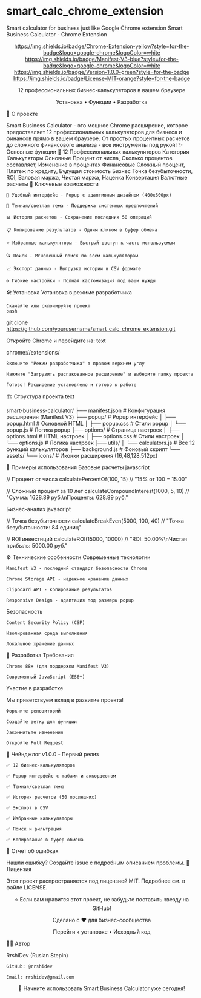 # smart_calc_chrome_extension
Smart calculator for business just like Google Chrome extension
Smart Business Calculator - Chrome Extension
<div align="center">

https://img.shields.io/badge/Chrome-Extension-yellow?style=for-the-badge&logo=google-chrome&logoColor=white
https://img.shields.io/badge/Manifest-V3-blue?style=for-the-badge&logo=google-chrome&logoColor=white
https://img.shields.io/badge/Version-1.0.0-green?style=for-the-badge
https://img.shields.io/badge/License-MIT-orange?style=for-the-badge

12 профессиональных бизнес-калькуляторов в вашем браузере

Установка • Функции • Разработка
</div>
🚀 О проекте

Smart Business Calculator - это мощное Chrome расширение, которое предоставляет 12 профессиональных калькуляторов для бизнеса и финансов прямо в вашем браузере. От простых процентных расчетов до сложного финансового анализа - все инструменты под рукой!
✨ Основные функции
🧮 12 Профессиональных калькуляторов
Категория	Калькуляторы
Основные	Процент от числа, Сколько процентов составляет, Изменение в процентах
Финансовые	Сложный процент, Платеж по кредиту, Будущая стоимость
Бизнес	Точка безубыточности, ROI, Валовая маржа, Чистая маржа, Наценка
Конвертация	Валютные расчеты
🎯 Ключевые возможности

    📱 Удобный интерфейс - Popup с адаптивным дизайном (400x600px)

    🌙 Темная/светлая тема - Поддержка системных предпочтений

    📊 История расчетов - Сохранение последних 50 операций

    📋 Копирование результатов - Одним кликом в буфер обмена

    ⭐ Избранные калькуляторы - Быстрый доступ к часто используемым

    🔍 Поиск - Мгновенный поиск по всем калькуляторам

    📈 Экспорт данных - Выгрузка истории в CSV формате

    ⚙️ Гибкие настройки - Полная кастомизация под ваши нужды

🛠️ Установка
Установка в режиме разработчика

    Скачайте или склонируйте проект
    bash

git clone https://github.com/yourusername/smart_calc_chrome_extension.git

Откройте Chrome и перейдите на:
text

chrome://extensions/

    Включите "Режим разработчика" в правом верхнем углу

    Нажмите "Загрузить распакованное расширение" и выберите папку проекта

    Готово! Расширение установлено и готово к работе

🏗️ Структура проекта
text

smart-business-calculator/
├── manifest.json                 # Конфигурация расширения (Manifest V3)
├── popup/                       # Popup интерфейс
│   ├── popup.html              # Основной HTML
│   ├── popup.css               # Стили popup
│   └── popup.js                # Логика popup
├── options/                     # Страница настроек
│   ├── options.html            # HTML настроек
│   ├── options.css             # Стили настроек
│   └── options.js              # Логика настроек
├── utils/
│   └── calculators.js          # Все 12 функций калькуляторов
├── background.js               # Фоновый скрипт
└── assets/
    └── icons/                  # Иконки расширения (16,48,128,512px)

🧩 Примеры использования
Базовые расчеты
javascript

// Процент от числа
calculatePercentOf(100, 15) // "15% от 100 = 15.00"

// Сложный процент за 10 лет
calculateCompoundInterest(1000, 5, 10) 
// "Сумма: 1628.89 руб.\nПроценты: 628.89 руб."

Бизнес-анализ
javascript

// Точка безубыточности
calculateBreakEven(5000, 100, 40) // "Точка безубыточности: 84 единиц"

// ROI инвестиций
calculateROI(15000, 10000) // "ROI: 50.00%\nЧистая прибыль: 5000.00 руб."

⚙️ Технические особенности
Современные технологии

    Manifest V3 - последний стандарт безопасности Chrome

    Chrome Storage API - надежное хранение данных

    Clipboard API - копирование результатов

    Responsive Design - адаптация под размеры popup

Безопасность

    Content Security Policy (CSP)

    Изолированная среда выполнения

    Локальное хранение данных

🚀 Разработка
Требования

    Chrome 88+ (для поддержки Manifest V3)

    Современный JavaScript (ES6+)

Участие в разработке

Мы приветствуем вклад в развитие проекта!

    Форкните репозиторий

    Создайте ветку для функции

    Закоммитьте изменения

    Откройте Pull Request

📝 Чейнджлог
v1.0.0 - Первый релиз

    ✅ 12 бизнес-калькуляторов

    ✅ Popup интерфейс с табами и аккордеоном

    ✅ Темная/светлая тема

    ✅ История расчетов (50 последних)

    ✅ Экспорт в CSV

    ✅ Избранные калькуляторы

    ✅ Поиск и фильтрация

    ✅ Копирование в буфер обмена

🐛 Отчет об ошибках

Нашли ошибку? Создайте issue с подробным описанием проблемы.
📄 Лицензия

Этот проект распространяется под лицензией MIT. Подробнее см. в файле LICENSE.
<div align="center">
⭐ Если вам нравится этот проект, не забудьте поставить звезду на GitHub!

Сделано с ❤️ для бизнес-сообщества

Перейти к установке • Исходный код
</div>
👨‍💻 Автор

RrshiDev (Ruslan Stepin)

    GitHub: @rrshidev

    Email: rrshidev@gmail.com

<div align="center">

🚀 Начните использовать Smart Business Calculator уже сегодня!
</div>
